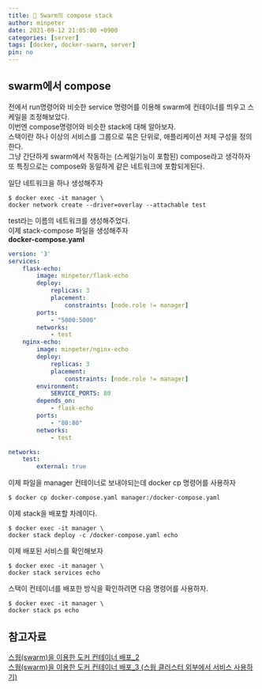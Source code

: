 ```yaml
---
title: 🐙 Swarm의 compose stack
author: minpeter
date: 2021-09-12 21:05:00 +0900
categories: [server]
tags: [docker, docker-swarm, server]
pin: no
---
```


## swarm에서 compose
전에서 run명령어와 비슷한 service 명령어를 이용해 swarm에 컨테이너를 띄우고 스케일을 조정해보았다.  
이번엔 compose명령어와 비슷한 stack에 대해 알아보자.  
스택이란 하나 이상의 서비스를 그룹으로 묶은 단위로, 애플리케이션 저체 구성을 정의한다.  
그냥 간단하게 swarm에서 작동하는 (스케일기능이 포함된) compose라고 생각하자  
또 특징으로는 compose와 동일하게 같은 네트워크에 포함되게된다.  

일단 네트워크을 하나 생성해주자
```
$ docker exec -it manager \
docker network create --driver=overlay --attachable test
```
test라는 이름의 네트워크를 생성해주었다.  
이제 stack-compose 파일을 생성해주자  
**docker-compose.yaml**
```yaml
version: '3'
services:
    flask-echo:
        image: minpeter/flask-echo
        deploy:
            replicas: 3
            placement:
                constraints: [node.role != manager]
        ports:
            - "5000:5000"
        networks:
            - test
    nginx-echo:
        image: minpeter/nginx-echo
        deploy:
            replicas: 3
            placement:
                constraints: [node.role != manager]
        environment:
            SERVICE_PORTS: 80
        depends_on:
            - flask-echo
        ports:
            - "80:80"
        networks:
            - test

networks:
    test:
        external: true
```
이제 파일을 manager 컨테이너로 보내야되는데 docker cp 명령어를 사용하자  
```
$ docker cp docker-compose.yaml manager:/docker-compose.yaml
```
이제 stack을 배포할 차례이다.  
```
$ docker exec -it manager \
docker stack deploy -c /docker-compose.yaml echo
```
이제 배포된 서비스를 확인해보자  
```
$ docker exec -it manager \
docker stack services echo
```
스택이 컨테이너를 배포한 방식을 확인하려면 다음 명령어를 사용하자.  
```
$ docker exec -it manager \
docker stack ps echo
```


## 참고자료

[스웜(swarm)을 이용한 도커 컨테이너 배포_2](https://cornswrold.tistory.com/515?category=930033)  
[스웜(swarm)을 이용한 도커 컨테이너 배포_3 (스웜 클러스터 외부에서 서비스 사용하기)](https://cornswrold.tistory.com/516?category=930033)  